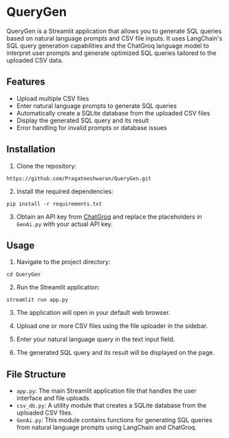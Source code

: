 # QueryGen

QueryGen is a Streamlit application that allows you to generate SQL queries based on natural language prompts and CSV file inputs. It uses LangChain's SQL query generation capabilities and the ChatGroq language model to interpret user prompts and generate optimized SQL queries tailored to the uploaded CSV data.

## Features

- Upload multiple CSV files
- Enter natural language prompts to generate SQL queries
- Automatically create a SQLite database from the uploaded CSV files
- Display the generated SQL query and its result
- Error handling for invalid prompts or database issues

## Installation

1. Clone the repository:

```
https://github.com/Pragateeshwaran/QueryGen.git
```

2. Install the required dependencies:

```
pip install -r requirements.txt
```

3. Obtain an API key from [ChatGroq](https://www.chatgroq.com/) and replace the placeholders in `GenAi.py` with your actual API key.

## Usage

1. Navigate to the project directory:

```
cd QueryGen
```

2. Run the Streamlit application:

```
streamlit run app.py
```

3. The application will open in your default web browser.

4. Upload one or more CSV files using the file uploader in the sidebar.

5. Enter your natural language query in the text input field.

6. The generated SQL query and its result will be displayed on the page.

## File Structure

- `app.py`: The main Streamlit application file that handles the user interface and file uploads.
- `csv_db.py`: A utility module that creates a SQLite database from the uploaded CSV files.
- `GenAi.py`: This module contains functions for generating SQL queries from natural language prompts using LangChain and ChatGroq.

